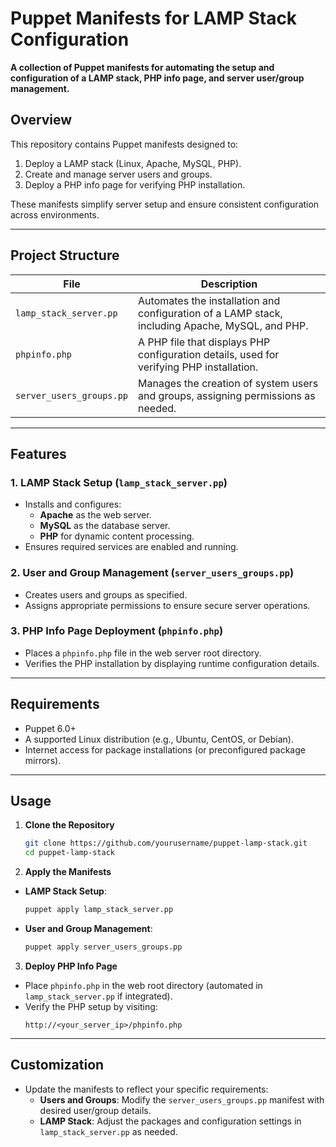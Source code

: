 # Puppet Manifests for LAMP Stack Configuration  

**A collection of Puppet manifests for automating the setup and configuration of a LAMP stack, PHP info page, and server user/group management.**  

## Overview  
This repository contains Puppet manifests designed to:  
1. Deploy a LAMP stack (Linux, Apache, MySQL, PHP).  
2. Create and manage server users and groups.  
3. Deploy a PHP info page for verifying PHP installation.  

These manifests simplify server setup and ensure consistent configuration across environments.  

---

## Project Structure  

| **File**                 | **Description**                                                                                     |  
|--------------------------|-----------------------------------------------------------------------------------------------------|  
| `lamp_stack_server.pp`   | Automates the installation and configuration of a LAMP stack, including Apache, MySQL, and PHP.     |  
| `phpinfo.php`            | A PHP file that displays PHP configuration details, used for verifying PHP installation.            |  
| `server_users_groups.pp` | Manages the creation of system users and groups, assigning permissions as needed.                   |  

---

## Features  

### 1. LAMP Stack Setup (`lamp_stack_server.pp`)  
- Installs and configures:  
  - **Apache** as the web server.  
  - **MySQL** as the database server.  
  - **PHP** for dynamic content processing.  
- Ensures required services are enabled and running.  

### 2. User and Group Management (`server_users_groups.pp`)  
- Creates users and groups as specified.  
- Assigns appropriate permissions to ensure secure server operations.  

### 3. PHP Info Page Deployment (`phpinfo.php`)  
- Places a `phpinfo.php` file in the web server root directory.  
- Verifies the PHP installation by displaying runtime configuration details.  

---

## Requirements  
- Puppet 6.0+  
- A supported Linux distribution (e.g., Ubuntu, CentOS, or Debian).  
- Internet access for package installations (or preconfigured package mirrors).  

---

## Usage  

1. **Clone the Repository**  
   ```bash  
   git clone https://github.com/yourusername/puppet-lamp-stack.git  
   cd puppet-lamp-stack  
   ```  

2. **Apply the Manifests**  

- **LAMP Stack Setup**:  
   ```bash  
   puppet apply lamp_stack_server.pp  
   ```  

- **User and Group Management**:  
   ```bash  
   puppet apply server_users_groups.pp  
   ```  

3. **Deploy PHP Info Page**  
- Place `phpinfo.php` in the web root directory (automated in `lamp_stack_server.pp` if integrated).  
- Verify the PHP setup by visiting:  
  ```
  http://<your_server_ip>/phpinfo.php  
  ```  

---

## Customization  

- Update the manifests to reflect your specific requirements:  
  - **Users and Groups**: Modify the `server_users_groups.pp` manifest with desired user/group details.  
  - **LAMP Stack**: Adjust the packages and configuration settings in `lamp_stack_server.pp` as needed.  
